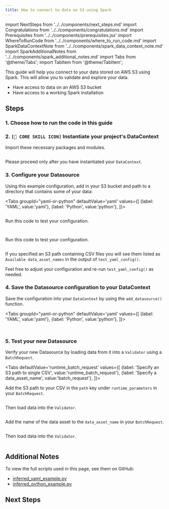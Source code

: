 ```yaml
---
title: How to connect to data on S3 using Spark
---
```


import NextSteps from '../../components/next_steps.md'
import Congratulations from '../../components/congratulations.md'
import Prerequisites from '../../components/prerequisites.jsx'
import WhereToRunCode from '../../components/where_to_run_code.md'
import SparkDataContextNote from '../../components/spark_data_context_note.md'
import SparkAdditionalNotes from '../../components/spark_additional_notes.md'
import Tabs from '@theme/Tabs';
import TabItem from '@theme/TabItem';

This guide will help you connect to your data stored on AWS S3 using Spark.
This will allow you to validate and explore your data.

<Prerequisites>

- Have access to data on an AWS S3 bucket
- Have access to a working Spark installation

</Prerequisites>

## Steps

### 1. Choose how to run the code in this guide

<WhereToRunCode />

### 2. `[🍏 CORE SKILL ICON]` Instantiate your project's DataContext

Import these necessary packages and modules.

```python file=../../../../../tests/integration/docusaurus/connecting_to_your_data/cloud/s3/spark/inferred_yaml_example.py#L1-L4
```

<SparkDataContextNote />

Please proceed only after you have instantiated your `DataContext`.

### 3. Configure your Datasource

Using this example configuration, add in your S3 bucket and path to a directory that contains some of your data:

<Tabs
  groupId="yaml-or-python"
  defaultValue='yaml'
  values={[
  {label: 'YAML', value:'yaml'},
  {label: 'Python', value:'python'},
  ]}>
  <TabItem value="yaml">

```python file=../../../../../tests/integration/docusaurus/connecting_to_your_data/cloud/s3/spark/inferred_yaml_example.py#L20-L39
```

Run this code to test your configuration.

```python file=../../../../../tests/integration/docusaurus/connecting_to_your_data/cloud/s3/spark/inferred_yaml_example.py#L50
```

</TabItem>
<TabItem value="python">

```python file=../../../../../tests/integration/docusaurus/connecting_to_your_data/cloud/s3/spark/inferred_python_example.py#L21-L40
```

Run this code to test your configuration.

```python file=../../../../../tests/integration/docusaurus/connecting_to_your_data/cloud/s3/spark/inferred_python_example.py#L51
```

</TabItem>
</Tabs>

If you specified an S3 path containing CSV files you will see them listed as `Available data_asset_names` in the output of `test_yaml_config()`.

Feel free to adjust your configuration and re-run `test_yaml_config()` as needed.

### 4. Save the Datasource configuration to your DataContext

Save the configuration into your `DataContext` by using the `add_datasource()` function.

<Tabs
  groupId="yaml-or-python"
  defaultValue='yaml'
  values={[
  {label: 'YAML', value:'yaml'},
  {label: 'Python', value:'python'},
  ]}>
  <TabItem value="yaml">

```python file=../../../../../tests/integration/docusaurus/connecting_to_your_data/cloud/s3/spark/inferred_yaml_example.py#L52
```

</TabItem>
<TabItem value="python">

```python file=../../../../../tests/integration/docusaurus/connecting_to_your_data/cloud/s3/spark/inferred_python_example.py#L53
```

</TabItem>
</Tabs>

### 5. Test your new Datasource

Verify your new Datasource by loading data from it into a `Validator` using a `BatchRequest`.

<Tabs
  defaultValue='runtime_batch_request'
  values={[
  {label: 'Specify an S3 path to single CSV', value:'runtime_batch_request'},
  {label: 'Specify a data_asset_name', value:'batch_request'},
  ]}>
  <TabItem value="runtime_batch_request">

Add the S3 path to your CSV in the `path` key under `runtime_parameters` in your `BatchRequest`.

```python file=../../../../../tests/integration/docusaurus/connecting_to_your_data/cloud/s3/spark/inferred_yaml_example.py#L55-L61
```
Then load data into the `Validator`.
```python file=../../../../../tests/integration/docusaurus/connecting_to_your_data/cloud/s3/spark/inferred_yaml_example.py#L69-L75
```

  </TabItem>
  <TabItem value="batch_request">

Add the name of the data asset to the `data_asset_name` in your `BatchRequest`.

```python file=../../../../../tests/integration/docusaurus/connecting_to_your_data/cloud/s3/spark/inferred_yaml_example.py#L81-L85
```
Then load data into the `Validator`.
```python file=../../../../../tests/integration/docusaurus/connecting_to_your_data/cloud/s3/spark/inferred_yaml_example.py#L93-L99
```

  </TabItem>
</Tabs>


<Congratulations />

## Additional Notes

<SparkAdditionalNotes />

To view the full scripts used in this page, see them on GitHub:

- [inferred_yaml_example.py](https://github.com/great-expectations/great_expectations/blob/develop/tests/integration/docusaurus/connecting_to_your_data/cloud/s3/spark/inferred_yaml_example.py)
- [inferred_python_example.py](https://github.com/great-expectations/great_expectations/blob/develop/tests/integration/docusaurus/connecting_to_your_data/cloud/s3/spark/inferred_python_example.py)

## Next Steps

<NextSteps />
